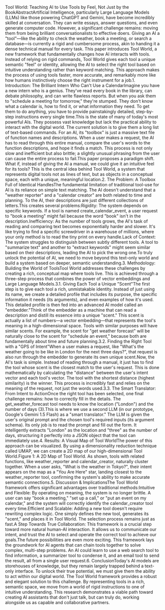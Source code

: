 Tool World: Teaching AI to Use Tools by Feel, Not Just by the BookAbstractArtificial Intelligence, particularly Large Language Models (LLMs) like those powering ChatGPT and Gemini, have become incredibly skilled at conversation. They can write essays, answer questions, and even generate computer code. However, a significant challenge remains: moving them from being brilliant conversationalists to effective doers. Giving an AI a "tool"—like the ability to check the weather, book a meeting, or search a database—is currently a rigid and cumbersome process, akin to handing it a dense technical manual for every task. This paper introduces Tool World, a new framework that fundamentally changes how AI interacts with tools. Instead of relying on rigid commands, Tool World gives each tool a unique semantic "feel" or identity, allowing the AI to select the right tool based on intuitive understanding rather than keyword matching. This approach makes the process of using tools faster, more accurate, and remarkably more like how humans instinctively choose the right instrument for a job.1. Introduction: The Brilliant Intern Who Can't Use a CalendarImagine you have a new intern who is a genius. They've read every book in the library, can debate philosophy, and can write flawless reports. But when you ask them to "schedule a meeting for tomorrow," they're stumped. They don't know what a calendar is, how to find it, or what information they need. To get them to do anything, you have to provide painstakingly detailed, step-by-step instructions every single time.This is the state of many of today's most powerful AIs. They possess vast knowledge but lack the practical ability to interact with the digital world. The current solution is to give them a long list of text-based commands. For an AI, its "toolbox" is just a massive text file of function names and descriptions. When a user makes a request, the AI has to read through this entire manual, compare the user's words to the function descriptions, and hope it finds a match. This process is not only slow and inefficient but also brittle; a slightly unusual phrasing from the user can cause the entire process to fail.This paper proposes a paradigm shift. What if, instead of giving the AI a manual, we could give it an intuitive feel for its tools? This is the central idea behind Tool World, a system that represents digital tools not as lines of text, but as objects in a conceptual space, each with a unique, meaningful location.2. The Problem: A Toolbox Full of Identical HandlesThe fundamental limitation of traditional tool-use for AI is its reliance on simple text matching. The AI doesn't understand that a "weather reporter" and a "calendar creator" are both related to time and planning. To the AI, their descriptions are just different collections of letters.This creates several problems:Rigidity: The system depends on specific keywords. If a tool is named create_calendar_event, a user request to "book a meeting" might fail because the word "book" isn't in the description.Inefficiency: As the number of tools grows, the AI's task of reading and comparing text becomes exponentially harder and slower. It's like trying to find a specific screwdriver in a warehouse of millions, where your only method is to read the tiny print on every handle.Lack of Context: The system struggles to distinguish between subtly different tools. A tool to "summarize text" and another to "extract keywords" might seem similar based on their descriptions, leading the AI to pick the wrong one.To truly unlock the potential of AI, we need to move beyond this text-only world and build a system based on deeper, semantic understanding.3. Methodology: Building the World of ToolsTool World addresses these challenges by creating a rich, conceptual map where tools live. This is achieved through a three-step process that combines the power of vector embeddings and Large Language Models.3.1. Giving Each Tool a Unique "Scent"The first step is to give each tool a rich, unmistakable identity. Instead of just using its name, we create a detailed profile that includes its purpose, the specific information it needs (its arguments), and even examples of how it's used. This detailed profile is then fed into an advanced AI model called an "embedder."Think of the embedder as a machine that can read a description and distill its essence into a unique "scent." This scent is actually a list of numbers—a vector embedding—that represents the tool's meaning in a high-dimensional space. Tools with similar purposes will have similar scents. For example, the scent for "get weather forecast" will be naturally close to the scent for "schedule an event," because both are fundamentally about time and future planning.3.2. Finding the Right Tool with a "GPS of Intent"When a user makes a request, like "What's the weather going to be like in London for the next three days?", that request is also run through the embedder to generate its own unique scent.Now, the AI's task is simple. Instead of reading through a manual, it just has to find the tool whose scent is the closest match to the user's request. This is done mathematically by calculating the "distance" between the user's intent vector and each tool's vector. The tool with the shortest distance (highest similarity) is the winner. This process is incredibly fast and relies on the meaning of the request, not just the words used.3.3. The Smart Translator: From Intent to ActionOnce the right tool has been selected, one final challenge remains: how to correctly fill in the details. The get_weather_forecast tool needs to know the location ("London") and the number of days (3).This is where we use a second LLM (in our prototype, Google's Gemini 1.5 Flash) as a "smart translator." The LLM is given the user's original prompt and the chosen tool's required inputs (its argument schema). Its only job is to read the prompt and fill out the form. It intelligently extracts "London" as the location and "three" as the number of days, structuring it perfectly into a JSON object that the tool can immediately use.4. Results: A Visual Map of Tool WorldThe power of this approach can be visualized. By using a dimensionality reduction technique called UMAP, we can create a 2D map of our high-dimensional Tool World.Figure 1: A 2D Map of Tool World. As shown, tools with related functions, like weather_reporter and calendar_creator, naturally cluster together. When a user asks, "What is the weather in Tokyo?", their intent appears on the map as a "You Are Here" star, landing closest to the weather_reporter tool, confirming the system's ability to make accurate semantic connections.5. Discussion & ImplicationsThe Tool World framework offers significant advantages over traditional methods:Intuitive and Flexible: By operating on meaning, the system is no longer brittle. A user can say "book a meeting," "set up a call," or "put an event on my calendar," and the system will correctly identify the calendar_creator tool every time.Efficient and Scalable: Adding a new tool doesn't require rewriting complex logic. One simply defines the new tool, generates its "scent," and places it in Tool World. The selection process remains just as fast.A Step Towards True Collaboration: This framework is a crucial step toward more natural human-AI interaction. It allows us to communicate our intent, and trust the AI to select and operate the correct tool to achieve our goals.The future possibilities are even more exciting. This framework lays the groundwork for AI agents that can chain tools together to solve complex, multi-step problems. An AI could learn to use a web search tool to find information, a summarizer tool to condense it, and an email tool to send the result, all from a single user request.6. ConclusionToday's AI models are storehouses of knowledge, but they remain largely trapped behind a text-only interface. To unlock their true potential, we must give them the ability to act within our digital world. The Tool World framework provides a robust and elegant solution to this challenge. By representing tools in a rich, semantic space, we move from a world of rigid instructions to one of intuitive understanding. This research demonstrates a viable path toward creating AI assistants that don't just talk, but can truly do, working alongside us as capable and collaborative partners.
